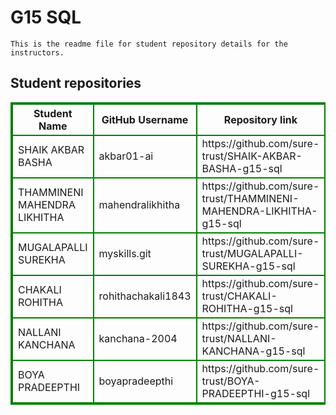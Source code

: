 # G15 SQL
    This is the readme file for student repository details for the instructors.
## Student repositories 
<table style="border : 2px solid green; width:100%;">
<tr >
<th style="border : 2px solid green;">Student Name</th>
<th style="border : 2px solid green;">GitHub Username</th>
<th style="border : 2px solid green;">Repository link</th>
</tr>
<tr style="border : 2px solid green;">
<td style="border : 2px solid green;">SHAIK AKBAR BASHA</td> 

<td style="border : 2px solid green;">akbar01-ai</td> 

<td style="border : 2px solid green;">https://github.com/sure-trust/SHAIK-AKBAR-BASHA-g15-sql</td> 
</tr>

<tr style="border : 2px solid green;">
<td style="border : 2px solid green;">THAMMINENI MAHENDRA LIKHITHA</td> 

<td style="border : 2px solid green;">mahendralikhitha</td> 

<td style="border : 2px solid green;">https://github.com/sure-trust/THAMMINENI-MAHENDRA-LIKHITHA-g15-sql</td> 
</tr>

<tr style="border : 2px solid green;">
<td style="border : 2px solid green;">MUGALAPALLI SUREKHA</td> 

<td style="border : 2px solid green;">myskills.git</td> 

<td style="border : 2px solid green;">https://github.com/sure-trust/MUGALAPALLI-SUREKHA-g15-sql</td> 
</tr>

<tr style="border : 2px solid green;">
<td style="border : 2px solid green;">CHAKALI ROHITHA</td> 

<td style="border : 2px solid green;">rohithachakali1843</td> 

<td style="border : 2px solid green;">https://github.com/sure-trust/CHAKALI-ROHITHA-g15-sql</td> 
</tr>

<tr style="border : 2px solid green;">
<td style="border : 2px solid green;">NALLANI KANCHANA</td> 

<td style="border : 2px solid green;">kanchana-2004</td> 

<td style="border : 2px solid green;">https://github.com/sure-trust/NALLANI-KANCHANA-g15-sql</td> 
</tr>

<tr style="border : 2px solid green;">
<td style="border : 2px solid green;">BOYA PRADEEPTHI</td> 

<td style="border : 2px solid green;">boyapradeepthi</td> 

<td style="border : 2px solid green;">https://github.com/sure-trust/BOYA-PRADEEPTHI-g15-sql</td> 
</tr>
